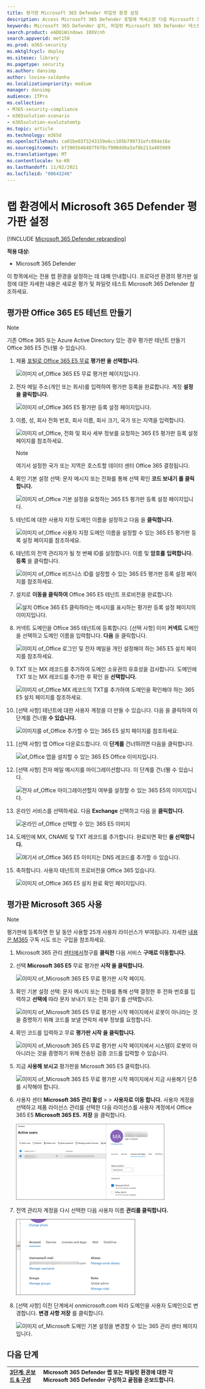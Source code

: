 ```yaml
---
title: 평가판 Microsoft 365 Defender 파일럿 환경 설정
description: Access Microsoft 365 Defender 포털에 액세스한 다음 Microsoft 365 Defender 테스트 랩 환경 설정
keywords: Microsoft 365 Defender 설치, 파일럿 Microsoft 365 Defender 테스트, Microsoft 365 Defender 테스트 Microsoft 365 Defender 테스트
search.product: eADQiWindows 10XVcnh
search.appverid: met150
ms.prod: m365-security
ms.mktglfcycl: deploy
ms.sitesec: library
ms.pagetype: security
ms.author: dansimp
author: lovina-saldanha
ms.localizationpriority: medium
manager: dansimp
audience: ITPro
ms.collection:
- M365-security-compliance
- m365solution-scenario
- m365solution-evalutatemtp
ms.topic: article
ms.technology: m365d
ms.openlocfilehash: ca01be03f3243159e6cc105b799731efc094e16e
ms.sourcegitcommit: bf3965b46487f6f8cf900dd9a3af8b213a405989
ms.translationtype: MT
ms.contentlocale: ko-KR
ms.lasthandoff: 11/02/2021
ms.locfileid: "60643246"
---
```

# <a name="set-up-your-microsoft-365-defender-trial-in-a-lab-environment"></a>랩 환경에서 Microsoft 365 Defender 평가판 설정 

[!INCLUDE [Microsoft 365 Defender rebranding](../includes/microsoft-defender.md)]


**적용 대상:**
- Microsoft 365 Defender 

이 항목에서는 전용 랩 환경을 설정하는 데 대해 안내합니다. 프로덕션 환경의 평가판 설정에 대한 [](eval-overview.md) 자세한 내용은 새로운 평가 및 파일럿 테스트 Microsoft 365 Defender 참조하세요. 

## <a name="create-an-office-365-e5-trial-tenant"></a>평가판 Office 365 E5 테넌트 만들기
>[!NOTE]
>기존 Office 365 또는 Azure Active Directory 있는 경우 평가판 테넌트 만들기 Office 365 E5 건너뛸 수 있습니다.

1. 제품 [포털로 Office 365 E5 무료](https://www.microsoft.com/microsoft-365/business/office-365-enterprise-e5-business-software?activetab=pivot%3aoverviewtab) **평가판 을 선택합니다.**

   ![이미지 of_Office 365 E5 무료 평가판 페이지입니다.](../../media/mtp-eval-9.png)
  
2. 전자 메일 주소(개인 또는 회사)를 입력하여 평가판 등록을 완료합니다. 계정 **설정 을 클릭합니다.**

   ![이미지 of_Office 365 E5 평가판 등록 설정 페이지입니다.](../../media/mtp-eval-10.png)

3. 이름, 성, 회사 전화 번호, 회사 이름, 회사 크기, 국가 또는 지역을 입력합니다.  

   ![이미지 of_Office, 전화 및 회사 세부 정보를 요청하는 365 E5 평가판 등록 설정 페이지를 참조하세요.](../../media/mtp-eval-11.png)
   
   > [!NOTE]
   > 여기서 설정한 국가 또는 지역은 호스트할 데이터 센터 Office 365 결정됩니다.
  
4. 확인 기본 설정 선택: 문자 메시지 또는 전화를 통해 선택 확인 **코드 보내기 를 클릭합니다.** 

   ![이미지 of_Office 기본 설정을 요청하는 365 E5 평가판 등록 설정 페이지입니다.](../../media/mtp-eval-12.png)

5. 테넌트에 대한 사용자 지정 도메인 이름을 설정하고 다음 을 **클릭합니다.**

   ![이미지 of_Office 사용자 지정 도메인 이름을 설정할 수 있는 365 E5 평가판 등록 설정 페이지를 참조하세요.](../../media/mtp-eval-13.png)
 
6. 테넌트의 전역 관리자가 될 첫 번째 ID를 설정합니다. 이름 및 **암호를** **입력합니다.** **등록** 을 클릭합니다.

   ![이미지 of_Office 비즈니스 ID를 설정할 수 있는 365 E5 평가판 등록 설정 페이지를 참조하세요.](../../media/mtp-eval-14.png)

7. 설치로 **이동을 클릭하여** Office 365 E5 테넌트 프로비전을 완료합니다.

   ![설치 Office 365 E5 클릭하라는 메시지를 표시하는 평가판 등록 설정 페이지의 이미지입니다.](../../media/mtp-eval-15.png)

8. 커넥트 도메인을 Office 365 테넌트에 등록합니다. [선택 사항] 이미 **커넥트** 도메인을 선택하고 도메인 이름을 입력합니다. **다음** 을 클릭합니다.

   ![이미지 of_Office 로그인 및 전자 메일을 개인 설정해야 하는 365 E5 설치 페이지를 참조하세요.](../../media/mtp-eval-16.png)
 
9. TXT 또는 MX 레코드를 추가하여 도메인 소유권의 유효성을 검사합니다. 도메인에 TXT 또는 MX 레코드를 추가한 후 확인 을 **선택합니다.**

   ![이미지 of_Office MX 레코드의 TXT를 추가하여 도메인을 확인해야 하는 365 E5 설치 페이지를 참조하세요.](../../media/mtp-eval-17.png)
 
10. [선택 사항] 테넌트에 대한 사용자 계정을 더 만들 수 있습니다. 다음 을 클릭하여 이 단계를 건너뛸 **수 있습니다.**

    ![이미지를 of_Office 추가할 수 있는 365 E5 설치 페이지를 참조하세요.](../../media/mtp-eval-18.png)
 
11. [선택 사항] 앱 Office 다운로드합니다. 이 **단계를** 건너뛰려면 다음을 클릭합니다. 

    ![of_Office 앱을 설치할 수 있는 365 E5 Office 이미지입니다.](../../media/mtp-eval-19.png)

12. [선택 사항] 전자 메일 메시지를 마이그레이션합니다. 이 단계를 건너뛸 수 있습니다.

    ![전자 of_Office 마이그레이션할지 여부를 설정할 수 있는 365 E5의 이미지입니다.](../../media/mtp-eval-20.png)
 
13. 온라인 서비스를 선택하세요. 다음 **Exchange** 선택하고 다음 을 **클릭합니다.** 

    ![온라인 of_Office 선택할 수 있는 365 E5 이미지](../../media/mtp-eval-21.png)

14. 도메인에 MX, CNAME 및 TXT 레코드를 추가합니다. 완료되면 확인 **을 선택합니다.**

    ![여기서 of_Office 365 E5 이미지는 DNS 레코드를 추가할 수 있습니다.](../../media/mtp-eval-22.png)
 
15. 축하합니다. 사용자 테넌트의 프로비전을 Office 365 있습니다.

    ![이미지 of_Office 365 E5 설치 완료 확인 페이지입니다.](../../media/mtp-eval-23.png)

## <a name="enable-microsoft-365-trial-subscription"></a>평가판 Microsoft 365 사용

>[!NOTE]
>평가판에 등록하면 한 달 동안 사용할 25개 사용자 라이선스가 부여됩니다. 자세한 [내용은 M365](../../commerce/try-or-buy-microsoft-365.md) 구독 시도 또는 구입을 참조하세요.

1. Microsoft 365 관리 [센터에서](https://admin.microsoft.com/)청구를 **클릭한** 다음 서비스 **구매로 이동합니다.**

2. 선택 **Microsoft 365 E5** 무료 평가판 **시작 을 클릭합니다.** 

   ![이미지 of_Microsoft 365 E5 무료 평가판 시작 페이지.](../../media/mtp-eval-24.png)

3. 확인 기본 설정 선택: 문자 메시지 또는 전화를 통해 선택 결정한 후 전화 번호를 입력하고 **선택에** 따라 문자 보내기 또는 전화 걸기 를 선택합니다. 

   ![이미지 of_Microsoft 365 E5 무료 평가판 시작 페이지에서 로봇이 아니라는 것을 증명하기 위해 코드를 보낼 연락처 세부 정보를 요청합니다.](../../media/mtp-eval-25.png)
 
4. 확인 코드를 입력하고 무료 **평가판 시작 을 클릭합니다.**

   ![이미지 of_Microsoft 365 E5 무료 평가판 시작 페이지에서 시스템이 로봇이 아 아니라는 것을 증명하기 위해 전송된 검증 코드를 입력할 수 있습니다.](../../media/mtp-eval-26.png)

5. 지금 **사용해 보시고** 평가판을 Microsoft 365 E5 클릭합니다.

   ![이미지 of_Microsoft 365 E5 무료 평가판 시작 페이지에서 지금 사용해기 단추를 시작해야 합니다.](../../media/mtp-eval-27.png)
 
6. 사용자 센터 **Microsoft 365 관리 활성**  >    >  **사용자로 이동 합니다.** 사용자 계정을 선택하고 제품 라이선스 관리를 선택한 다음 라이선스를 사용자 계정에서 Office 365 E5 **Microsoft 365 E5.** **저장** 을 클릭합니다.

   ![of_Microsoft 라이선스를 선택할 수 있는 365 관리 센터 Microsoft 365 E5 이미지.](../../media/mtp-eval-28.png)
 
7. 전역 관리자 계정을 다시 선택한 다음 사용자 이름 **관리를 클릭합니다.**

   ![이미지 of_Microsoft 계정 및 사용자 이름 관리를 선택할 수 있는 365 관리 센터 페이지입니다.](../../media/mtp-eval-29.png)

8. [선택 사항] 이전 단계에서  onmicrosoft.com 따라 도메인을 사용자 도메인으로 변경합니다. **변경 사항 저장** 를 클릭합니다.

   ![이미지 of_Microsoft 도메인 기본 설정을 변경할 수 있는 365 관리 센터 페이지입니다.](../../media/mtp-eval-30.png)



## <a name="next-step"></a>다음 단계
|[3단계: 온보드 & 구성](config-m365d-eval.md) | Microsoft 365 Defender 랩 또는 파일럿 환경에 대한 각 Microsoft 365 Defender 구성하고 끝점을 온보드합니다.
|:-------|:-----|
